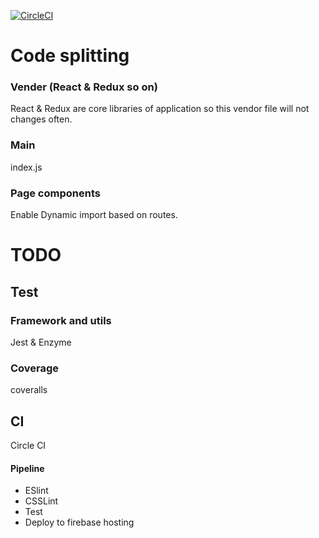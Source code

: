 [![CircleCI](https://circleci.com/gh/keioka/typescript-react-redux.svg?style=svg)](https://circleci.com/gh/keioka/typescript-react-redux)

# Code splitting
<!-- Code splitting is best for prototyping too.
Because it reduces file sizes and get rid of unncessary codes, which improves the speed of content loading and script execution. -->

### Vender (React & Redux so on)
React & Redux are core libraries of application so this vendor file will not changes often.

### Main
index.js

### Page components
Enable Dynamic import based on routes.

# TODO
## Test
### Framework and utils
Jest & Enzyme

### Coverage
coveralls

## CI
Circle CI

#### Pipeline
- ESlint
- CSSLint
- Test
- Deploy to firebase hosting


